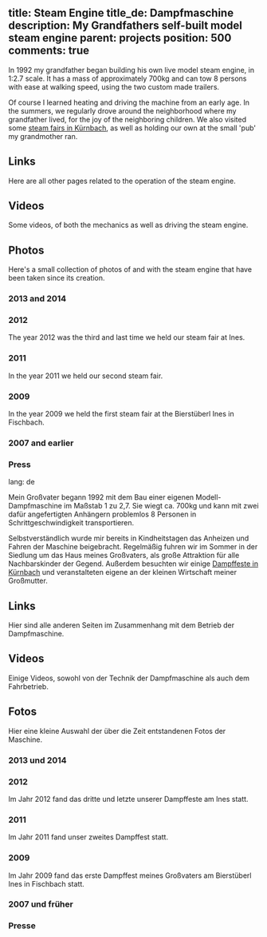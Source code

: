 title: Steam Engine
title_de: Dampfmaschine
description: My Grandfathers self-built model steam engine
parent: projects
position: 500
comments: true
---

In 1992 my grandfather began building his own live model steam engine, in 1:2.7 scale.
It has a mass of approximately 700kg and can tow 8 persons with ease at walking speed, using the two custom made trailers.

Of course I learned heating and driving the machine from an early age.
In the summers, we regularly drove around the neighborhood where my grandfather lived, for the joy of the neighboring children.
We also visited some [steam fairs in Kürnbach](https://www.volksfeste-in-deutschland.de/kuernbacher-dampffest-in-bad-schussenried.html), as well as holding our own at the small 'pub' my grandmother ran.

## Links

Here are all other pages related to the operation of the steam engine.

<!--%
printSteamMenuEnglish()
%-->

## Videos

Some videos, of both the mechanics as well as driving the steam engine.

<!--%
lightgallery([
    [ "img/dampf_makerfaire_fn_toolbox_instagram.mp4", "video/mp4", "", "", "Driving at Makerfaire Friedrichshafen 2018" ],
    [ "https://www.youtube.com/watch?v=ikWtY_376n0", "img/dampf_2016_timelapse_thumb.jpg", "Timelapse of the meet-up in Kürnbach 2016" ],
    [ "https://www.youtube.com/watch?v=dv08NrImbJE", "img/dampf_2015_thumb.jpg", "Recording made by a visitor of the meet-up in Kürnbach 2015. You can see me shortly in the beginning." ],
    [ "https://www.youtube.com/watch?v=HGC6uH_kcoM", "img/dampf_thumb_druckluft.jpg", "Air Test" ],
    [ "https://www.youtube.com/watch?v=OhMWQIR62rU", "img/dampf_thumb_pumpe.jpg", "Steam pump Test" ],
])
%-->

## Photos

Here's a small collection of photos of and with the steam engine that have been taken since its creation.

### 2013 and 2014

<!--%
lightgallery([
    [ "img/dampf_2013_08_13_1.jpg", "In front of the depot in our garden" ],
    [ "img/dampf_2014_09_08_1.jpg", "Test drive in autumn" ],
])
%-->

### 2012

The year 2012 was the third and last time we held our steam fair at Ines.

<!--%
lightgallery([
    [ "img/dampf_2012_06_19_1.jpg", "POV Photo while driving" ],
    [ "img/dampf_2012_06_22_2.jpg", "Transparent main valve housing for debugging" ],
    [ "img/dampf_2012_06_22_3.jpg", "Steam pump" ],
    [ "img/dampf_2012_06_22_5.jpg", "Controls" ],
    [ "img/dampf_2012_06_22_6.jpg", "Steam pump in the shop" ],
    [ "img/dampf_2012_06_30_1.jpg", "Steam fair at Ines" ],
    [ "img/dampf_2012_06_30_2.jpg", "Exhibition drive to Schloss Helmsdorf with the steam fair attendants" ],
    [ "img/dampf_2012_06_30_3.jpg", "The steam engines in front of Ines" ],
    [ "img/dampf_2012_06_30_4.jpg", "The steam engines at Schloss Helmsdorf" ],
    [ "img/dampf_2012_07_01_1.jpg", "The steam engines at the lake" ],
    [ "img/dampf_2012_07_01_2.jpg", "The steam engines at the lake" ],
    [ "img/dampf_2012_07_07_1.jpg", "Flags on our engine" ],
])
%-->

### 2011

In the year 2011 we held our second steam fair.

<!--%
lightgallery([
    [ "img/dampf_2011_06_25_1.jpg", "Exhibition drive with the steam fair attendants" ],
    [ "img/dampf_2011_06_25_2.jpg", "At Schloss Helmsdorf" ],
    [ "img/dampf_2011_07_17_1.jpg", "On the campground, Schloss Helmsdorf" ],
    [ "img/dampf_2011_helmsdorf_1.jpg", "On the campground, Schloss Helmsdorf" ],
    [ "img/dampf_2011_helmsdorf_2.jpg", "On the campground, Schloss Helmsdorf" ],
])
%-->

### 2009

In the year 2009 we held the first steam fair at the Bierstüberl Ines in Fischbach.

<!--%
lightgallery([
    [ "img/dampf_2009_06_13_1.jpg", "Steam fair in Kürnbach" ],
    [ "img/dampf_2009_06_18_1.jpg", "Garden at home" ],
    [ "img/dampf_2009_06_18_2.jpg", "Drive in Kürnbach" ],
    [ "img/dampf_2009_06_18_3.jpg", "In Kürnbach?" ],
    [ "img/dampf_2009_07_03_1.jpg", "Drive to Schussenrieder brewery at the steam fair Kürnbach" ],
    [ "img/dampf_2009_07_11_1.jpg", "Steam fair at Ines" ],
    [ "img/dampf_2009_07_11_2.jpg", "Preparations for the steam fair" ],
    [ "img/dampf_2009_07_11_3.jpg", "Spontaneous repairs" ],
    [ "img/dampf_2009_07_12_1.jpg", "Drive at Ines" ],
    [ "img/dampf_2009_07_12_2.jpg", "At the steam fair, with brass band" ],
])
%-->

### 2007 and earlier

<!--%
lightgallery([
    [ "img/dampf_2007_06_10_1.jpg", "After a days work done" ],
    [ "img/dampf_1997_werkstatt.jpg", "Starting early" ],
])
%-->

### Press

<!--%
lightgallery([
    [ "img/dampf_1997_baden.jpg", "Source unknown, 1997" ],
    [ "img/dampf_2010_jdh_p1.jpg", "2010, Journal Dampf und Heissluft, Issue 1" ],
    [ "img/dampf_2010_jdh_p2.jpg", "2010, Journal Dampf und Heissluft, Issue 1" ],
])
%-->

lang: de

Mein Großvater begann 1992 mit dem Bau einer eigenen Modell-Dampfmaschine im Maßstab 1 zu 2,7.
Sie wiegt ca. 700kg und kann mit zwei dafür angefertigten Anhängern problemlos 8 Personen in Schrittgeschwindigkeit transportieren.

Selbstverständlich wurde mir bereits in Kindheitstagen das Anheizen und Fahren der Maschine beigebracht.
Regelmäßig fuhren wir im Sommer in der Siedlung um das Haus meines Großvaters, als große Attraktion für alle Nachbarskinder der Gegend.
Außerdem besuchten wir einige [Dampffeste in Kürnbach](https://www.volksfeste-in-deutschland.de/kuernbacher-dampffest-in-bad-schussenried.html) und veranstalteten eigene an der kleinen Wirtschaft meiner Großmutter.

## Links

Hier sind alle anderen Seiten im Zusammenhang mit dem Betrieb der Dampfmaschine.

<!--%
printSteamMenuDeutsch()
%-->

## Videos

Einige Videos, sowohl von der Technik der Dampfmaschine als auch dem Fahrbetrieb.

<!--%
lightgallery([
    [ "img/dampf_makerfaire_fn_toolbox_instagram.mp4", "video/mp4", "", "", "Fahrt auf der Makerfaire Friedrichshafen 2018" ],
    [ "https://www.youtube.com/watch?v=ikWtY_376n0", "img/dampf_2016_timelapse_thumb.jpg", "Zeitraffer vom Dampftreffen Kürnbach 2016" ],
    [ "https://www.youtube.com/watch?v=dv08NrImbJE", "img/dampf_2015_thumb.jpg", "Aufnahmen eines Besuchers beim Dampftreffen Kürnbach 2015. Ich bin ganz am Anfang kurz zu sehen." ],
    [ "https://www.youtube.com/watch?v=HGC6uH_kcoM", "img/dampf_thumb_druckluft.jpg", "Druckluft Test" ],
    [ "https://www.youtube.com/watch?v=OhMWQIR62rU", "img/dampf_thumb_pumpe.jpg", "Dampfpumpen Test" ],
])
%-->

## Fotos

Hier eine kleine Auswahl der über die Zeit entstandenen Fotos der Maschine.

### 2013 und 2014

<!--%
lightgallery([
    [ "img/dampf_2013_08_13_1.jpg", "Vor dem Dampfschuppen im Garten" ],
    [ "img/dampf_2014_09_08_1.jpg", "Probefahrt im Herbst" ],
])
%-->

### 2012

Im Jahr 2012 fand das dritte und letzte unserer Dampffeste am Ines statt.

<!--%
lightgallery([
    [ "img/dampf_2012_06_19_1.jpg", "POV Foto beim fahren" ],
    [ "img/dampf_2012_06_22_2.jpg", "Durchsichtiger Schieberdeckel zum debugging" ],
    [ "img/dampf_2012_06_22_3.jpg", "Dampfpumpe" ],
    [ "img/dampf_2012_06_22_5.jpg", "Steuerung" ],
    [ "img/dampf_2012_06_22_6.jpg", "Dampfpumpe in der Werkstatt" ],
    [ "img/dampf_2012_06_30_1.jpg", "Dampffest am Ines" ],
    [ "img/dampf_2012_06_30_2.jpg", "Ausfahrt zum Schloss Helmsdorf beim Dampffest" ],
    [ "img/dampf_2012_06_30_3.jpg", "Die Dampfmaschinen vor dem Ines" ],
    [ "img/dampf_2012_06_30_4.jpg", "Die Dampfmaschinen im Schloss Helmsdorf" ],
    [ "img/dampf_2012_07_01_1.jpg", "Die Dampfmaschinen am See" ],
    [ "img/dampf_2012_07_01_2.jpg", "Die Dampfmaschinen am See" ],
    [ "img/dampf_2012_07_07_1.jpg", "Fahnen an unserer Maschine" ],
])
%-->

### 2011

Im Jahr 2011 fand unser zweites Dampffest statt.

<!--%
lightgallery([
    [ "img/dampf_2011_06_25_1.jpg", "Ausfahrt beim Dampffest" ],
    [ "img/dampf_2011_06_25_2.jpg", "Am Schloss Helmsdorf" ],
    [ "img/dampf_2011_07_17_1.jpg", "Auf dem Campingplatz, Schloss Helmsdorf" ],
    [ "img/dampf_2011_helmsdorf_1.jpg", "Auf dem Campingplatz, Schloss Helmsdorf" ],
    [ "img/dampf_2011_helmsdorf_2.jpg", "Auf dem Campingplatz, Schloss Helmsdorf" ],
])
%-->

### 2009

Im Jahr 2009 fand das erste Dampffest meines Großvaters am Bierstüberl Ines in Fischbach statt.

<!--%
lightgallery([
    [ "img/dampf_2009_06_13_1.jpg", "Beim Dampffest in Kürnbach" ],
    [ "img/dampf_2009_06_18_1.jpg", "Im heimischen Garten" ],
    [ "img/dampf_2009_06_18_2.jpg", "Ausfahrt in Kürnbach" ],
    [ "img/dampf_2009_06_18_3.jpg", "In Kürnbach?" ],
    [ "img/dampf_2009_07_03_1.jpg", "Ausfahrt zur Schussenrieder Brauerei beim Dampffest Kürnbach" ],
    [ "img/dampf_2009_07_11_1.jpg", "Dampffest am Ines" ],
    [ "img/dampf_2009_07_11_2.jpg", "Vorbereitung zum Dampffest" ],
    [ "img/dampf_2009_07_11_3.jpg", "Spontane Reparaturen" ],
    [ "img/dampf_2009_07_12_1.jpg", "Ausfahrt am Ines" ],
    [ "img/dampf_2009_07_12_2.jpg", "Beim Dampffest, vor Blaskapelle" ],
])
%-->

### 2007 und früher

<!--%
lightgallery([
    [ "img/dampf_2007_06_10_1.jpg", "Nach getaner Arbeit" ],
    [ "img/dampf_1997_werkstatt.jpg", "Früh übt sich" ],
])
%-->

### Presse

<!--%
lightgallery([
    [ "img/dampf_1997_baden.jpg", "Quelle unbekannt, 1997" ],
    [ "img/dampf_2010_jdh_p1.jpg", "2010, Journal Dampf und Heissluft, Heft 1" ],
    [ "img/dampf_2010_jdh_p2.jpg", "2010, Journal Dampf und Heissluft, Heft 1" ],
])
%-->
